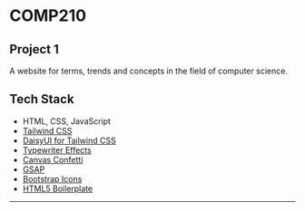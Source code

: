 # COMP210

## Project 1

A website for terms, trends and concepts in the field of computer science.

## Tech Stack

- HTML, CSS, JavaScript
- [Tailwind CSS](https://tailwindcss.com/)
- [DaisyUI for Tailwind CSS](https://daisyui.com/)
- [Typewriter Effects](https://github.com/tameemsafi/typewriterjs)
- [Canvas Confetti](https://github.com/tameemsafi/typewriterjs)
- [GSAP](https://gsap.com/)
- [Bootstrap Icons](https://icons.getbootstrap.com)
- [HTML5 Boilerplate](https://html5boilerplate.com/)

---
